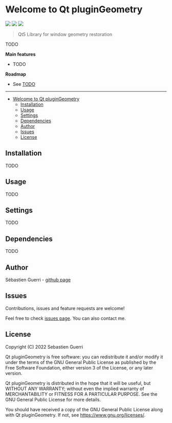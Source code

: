 # Welcome to Qt pluginGeometry

[![](https://badgen.net/github/release/sguerri/qt-plugin-geometry)](https://github.com/sguerri/qt-plugin-geometry/releases/)
[![](https://badgen.net/github/license/sguerri/qt-plugin-geometry)](https://www.gnu.org/licenses/)
[![](https://badgen.net/badge/Open%20Source%20%3F/Yes%21/blue?icon=github)](#)

> Qt5 Library for window geometry restoration

TODO

**Main features**
* TODO

**Roadmap**
* See [TODO](https://github.com/sguerri/qt-plugin-geometry/blob/main/TODO.md)

---

- [Welcome to Qt pluginGeometry](#welcome-to-qt-plugingeometry)
  - [Installation](#installation)
  - [Usage](#usage)
  - [Settings](#settings)
  - [Dependencies](#dependencies)
  - [Author](#author)
  - [Issues](#issues)
  - [License](#license)

## Installation

TODO

## Usage

TODO

## Settings

TODO

## Dependencies

TODO

## Author

Sébastien Guerri - [github page](https://github.com/sguerri)

## Issues

Contributions, issues and feature requests are welcome!

Feel free to check [issues page](https://github.com/sguerri/qt-plugin-geometry/issues). You can also contact me.

## License

Copyright (C) 2022 Sebastien Guerri

Qt pluginGeometry is free software: you can redistribute it and/or modify it under the terms of the GNU General Public License as published by the Free Software Foundation, either version 3 of the License, or any later version.

Qt pluginGeometry is distributed in the hope that it will be useful, but WITHOUT ANY WARRANTY; without even the implied warranty of MERCHANTABILITY or FITNESS FOR A PARTICULAR PURPOSE. See the GNU General Public License for more details.

You should have received a copy of the GNU General Public License along with Qt pluginGeometry. If not, see <https://www.gnu.org/licenses/>.
